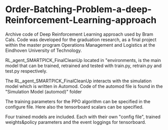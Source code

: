 # Order-Batching-Problem-a-deep-Reinforcement-Learning-approach
Archive code of Deep Reinforcement Learning approach used by Bram Cals. Code was developed for the graduation research, as a final project within the master program Operations Management and Logistics at the Eindhoven University of Technology. 

RL_agent_SMARTPICK_FinalCleanUp located in "environments, is the main model that can be trained, retrained and tested with train.py, retrain.py and test.py respectively.

The RL_agent_SMARTPICK_FinalCleanUp interacts with the simulation model which is written in Automod. Code of the automod file is found in the "Simulation Model (automod)" folder

The training parameters for the PPO algorithm can be specified in the configure file. Here also the tensorboard scalars can be specified. 

Four trained models are included. Each with their own "config file", trained weights&policy parameters and the event loggings for tensorboard. 
